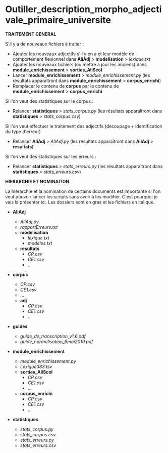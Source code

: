 # Outiller_description_morpho_adjectivale_primaire_universite

**TRAITEMENT GENERAL**

S'il y a de nouveaux fichiers à traiter :
  - Ajouter les nouveaux adjectifs s'il y en a et leur modèle de comportement flexionnel dans **AliAdj** > **modelisation** > *lexique.txt*
  - Ajouter les nouveaux fichiers (ou mettre à jour les anciens) dans **module_enrichissement** > **sorties_AliScol**
  - Lancer **module_enrichissement** > *module_enrichissement.py* (les résultats apparaîtront dans **module_enrichissement** > **corpus_enrichi**)
  - Remplacer le contenu de **corpus** par le contenu de **module_enrichissement** > **corpus_enrichi**

Si l'on veut des statistiques sur le corpus :
  - Relancer **statistiques** > *stats_corpus.py* (les résultats apparaîtront dans **statistiques** > *stats_corpus.csv*)

Si l'on veut effectuer le traitement des adjectifs (découpage + identification du type d'erreur)
  - Relancer **AliAdj** > *AliAdj.py* (les résultats apparaîtront dans **AliAdj** > **resultats**)

Si l'on veut des statistiques sur les erreurs :
  - Relancer **statistiques** > *stats_erreurs.py* (les résultats apparaîtront dans **statistiques** > *stats_erreurs.csv*)

**HIERARCHIE ET NOMINATION**

La hiérarchie et la nomination de certains documents est importante si l'on veut pouvoir lancer les scripts sans avoir à les modifier.
C'est pourquoi je vais la présenter ici. Les dossiers sont en gras et les fichiers en italique.

* **AliAdj**
  * *AliAdj.py*
  * *rapportErreurs.txt*
  * **modelisation** 
    * *lexique.txt*
    * *modeles.txt*
  * **resultats**
    * *CP.csv*
    * *CE1.csv*
    * ... 

* **corpus**
  * *CP.csv*
  * *CE1.csv*
  * ...
  * **adj**
    * *CP.csv*
    * *CE1.csv*
    * ...

* **guides**
  * *guide_de_transcription_v1.6.pdf*
  * *guide_normalisation_6mai2019.pdf*

* **module_enrichissement**
  * *module_enrichissement.py*
  * *Lexique383.tsv*
  * **sorties_AliScol**
    * *CP.csv*
    * *CE1.csv*
    * ...
  * **corpus_enrichi**
    * *CP.csv*
    * *CE1.csv*
    * ...

* **statistiques**
  * *stats_corpus.py*
  * *stats_corpus.csv*
  * *stats_erreurs.py*
  * *stats_erreurs.csv*
